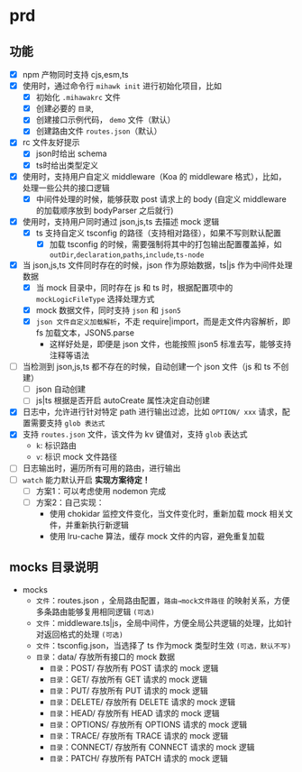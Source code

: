 # prd

## 功能

- [x] npm 产物同时支持 cjs,esm,ts
- [x] 使用时，通过命令行 `mihawk init` 进行初始化项目，比如
  - [x] 初始化 `.mihawakrc` 文件
  - [x] 创建必要的 `目录`,
  - [x] 创建接口示例代码， `demo` 文件（默认）
  - [x] 创建路由文件 `routes.json`（默认）
- [x] rc 文件友好提示
  - [x] json时给出 schema
  - [x] ts时给出类型定义
- [x] 使用时，支持用户自定义 middleware（Koa 的 middleware 格式），比如，处理一些公共的接口逻辑
  - [x] 中间件处理的时候，能够获取 post 请求上的 body (自定义 middleware 的加载顺序放到 bodyParser 之后就行)
- [x] 使用时，支持用户同时通过 json,js,ts 去描述 mock 逻辑
  - [x] ts 支持自定义 tsconfig 的路径（支持相对路径），如果不写则默认配置
    - [x] 加载 tsconfig 的时候，需要强制将其中的打包输出配置覆盖掉，如 `outDir`,`declaration`,`paths`,`include`,`ts-node`
- [x] 当 json,js,ts 文件同时存在的时候，json 作为原始数据，ts|js 作为中间件处理数据
  - [x] 当 mock 目录中，同时存在 js 和 ts 时，根据配置项中的 `mockLogicFileType` 选择处理方式
  - [x] mock 数据文件，同时支持 `json` 和 `json5`
  - [x] `json 文件自定义加载解析`，不走 require|import，而是走文件内容解析，即 fs 加载文本，JSON5.parse
    - 这样好处是，即便是 json 文件，也能按照 json5 标准去写，能够支持注释等语法
- [ ] 当检测到 json,js,ts 都不存在的时候，自动创建一个 json 文件（js 和 ts 不创建）
  - [ ] json 自动创建
  - [ ] js|ts 根据是否开启 autoCreate 属性决定自动创建
- [x] 日志中，允许进行针对特定 path 进行输出过滤，比如 `OPTION/ xxx` 请求，配置需要支持 `glob 表达式`
- [x] 支持 `routes.json` 文件，该文件为 kv 键值对，支持 `glob` 表达式
  - `k`: 标识路由
  - `v`: 标识 mock 文件路径
- [ ] 日志输出时，遍历所有可用的路由，进行输出
- [ ] `watch` 能力默认开启 **实现方案待定！**
  - [ ] 方案1：可以考虑使用 nodemon 完成
  - [ ] 方案2：自己实现：
    - 使用 chokidar 监控文件变化，当文件变化时，重新加载 mock 相关文件，并重新执行新逻辑
    - 使用 lru-cache 算法，缓存 mock 文件的内容，避免重复加载

## mocks 目录说明

- mocks
  - `文件`：routes.json ，全局路由配置，`路由→mock文件路径` 的映射关系，方便多条路由能够复用相同逻辑 `(可选)`
  - `文件`：middleware.ts|js，全局中间件，方便全局公共逻辑的处理，比如针对返回格式的处理 `(可选)`
  - `文件`：tsconfig.json，当选择了 ts 作为mock 类型时生效 `(可选，默认不写)`
  - `目录`：data/ 存放所有接口的 mock 数据
    - `目录`：POST/ 存放所有 POST 请求的 mock 逻辑
    - `目录`：GET/ 存放所有 GET 请求的 mock 逻辑
    - `目录`：PUT/ 存放所有 PUT 请求的 mock 逻辑
    - `目录`：DELETE/ 存放所有 DELETE 请求的 mock 逻辑
    - `目录`：HEAD/ 存放所有 HEAD 请求的 mock 逻辑
    - `目录`：OPTIONS/ 存放所有 OPTIONS 请求的 mock 逻辑
    - `目录`：TRACE/ 存放所有 TRACE 请求的 mock 逻辑
    - `目录`：CONNECT/ 存放所有 CONNECT 请求的 mock 逻辑
    - `目录`：PATCH/ 存放所有 PATCH 请求的 mock 逻辑
